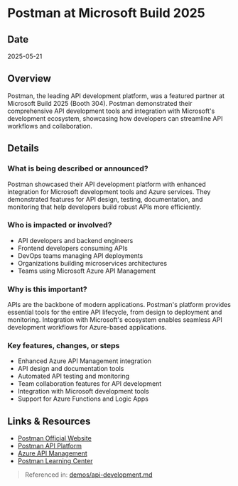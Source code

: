 # Postman at Microsoft Build 2025

## Date
2025-05-21

## Overview
Postman, the leading API development platform, was a featured partner at Microsoft Build 2025 (Booth 304). Postman demonstrated their comprehensive API development tools and integration with Microsoft's development ecosystem, showcasing how developers can streamline API workflows and collaboration.

## Details

### What is being described or announced?
Postman showcased their API development platform with enhanced integration for Microsoft development tools and Azure services. They demonstrated features for API design, testing, documentation, and monitoring that help developers build robust APIs more efficiently.

### Who is impacted or involved?
- API developers and backend engineers
- Frontend developers consuming APIs
- DevOps teams managing API deployments
- Organizations building microservices architectures
- Teams using Microsoft Azure API Management

### Why is this important?
APIs are the backbone of modern applications. Postman's platform provides essential tools for the entire API lifecycle, from design to deployment and monitoring. Integration with Microsoft's ecosystem enables seamless API development workflows for Azure-based applications.

### Key features, changes, or steps
- Enhanced Azure API Management integration
- API design and documentation tools
- Automated API testing and monitoring
- Team collaboration features for API development
- Integration with Microsoft development tools
- Support for Azure Functions and Logic Apps

## Links & Resources
- [Postman Official Website](https://www.postman.com/)
- [Postman API Platform](https://www.postman.com/api-platform/)
- [Azure API Management](https://azure.microsoft.com/services/api-management/)
- [Postman Learning Center](https://learning.postman.com/)

> Referenced in: [demos/api-development.md](../demos/api-development.md)
